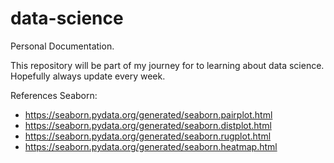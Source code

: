# data-science
Personal Documentation. 

This repository will be part of my journey for to learning about data science. 
Hopefully always update every week.

References 
Seaborn:
- https://seaborn.pydata.org/generated/seaborn.pairplot.html
- https://seaborn.pydata.org/generated/seaborn.distplot.html
- https://seaborn.pydata.org/generated/seaborn.rugplot.html
- https://seaborn.pydata.org/generated/seaborn.heatmap.html 
